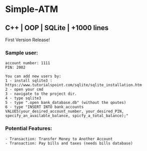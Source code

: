 # Simple-ATM 
## C++ | OOP | SQLite | +1000 lines
First Version Release!

    
### Sample user:
    account number: 1111
    PIN: 2002
    
    You can add new users by:
    1 - install sqlite3 : https://www.tutorialspoint.com/sqlite/sqlite_installation.htm
    2 - open your cmd
    3 - navigate to the project dir.
    4 - type sqlite3
    5 - type ".open bank_database.db" (without the qoutes)
    6 - type "INSERT INTO bank_accounts VALUES(your_desired_account_number, your_desired_PIN, specify_an_available_balance, spicfy_a_total_balance);"
  

### Potential Features:
    - Transaction: Transfer Money to Another Account
    - Transaction: Pay bills and taxes (needs bills database)
